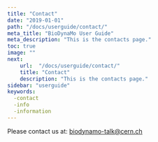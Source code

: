 ```yaml
---
title: "Contact"
date: "2019-01-01"
path: "/docs/userguide/contact/"
meta_title: "BioDynaMo User Guide"
meta_description: "This is the contacts page."
toc: true
image: ""
next:
    url:  "/docs/userguide/contact/"
    title: "Contact"
    description: "This is the contacts page."
sidebar: "userguide"
keywords:
  -contact
  -info
  -information
---
```


Please contact us at: [biodynamo-talk@cern.ch](mailto:biodynamo-talk@cern.ch)
